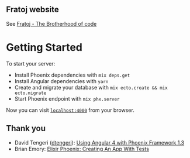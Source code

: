 Fratoj website
---
See [Fratoj - The Brotherhood of code](http://fratoj.tuvok.nl)

# Getting Started
To start your server:

  * Install Phoenix dependencies with `mix deps.get`
  * Install Angular dependencies with `yarn`
  * Create and migrate your database with `mix ecto.create && mix ecto.migrate`
  * Start Phoenix endpoint with `mix phx.server`

Now you can visit [`localhost:4000`](http://localhost:4000) from your browser.

## Thank you
 * David Tengeri ([dtengeri](https://github.com/dtengeri)): [Using Angular 4 with Phoenix Framework 1.3](http://blog.dtengeri.com/2017/10/phoenix-angular.html)
 * Brian Emory: [Elixir Phoenix: Creating An App With Tests ](https://medium.brianemory.com/elixir-phoenix-creating-an-app-part-3-homepage-navbar-and-errors-3f5b247f5d8e)
 